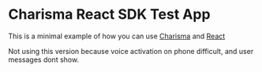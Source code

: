 # Charisma React SDK Test App

This is a minimal example of how you can use [Charisma](https://charisma.ai/) and [React](https://react.dev/)

Not using this version because voice activation on phone difficult, and user messages dont show.
